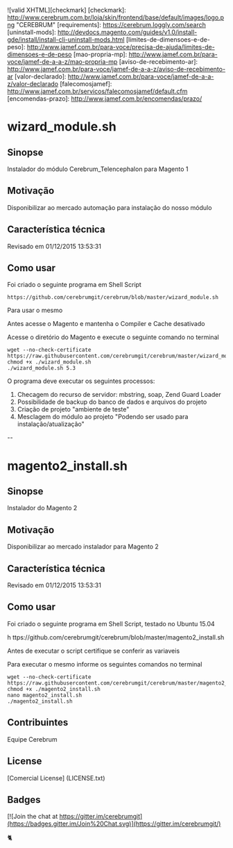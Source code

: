 ![valid XHTML][checkmark]
[checkmark]: http://www.cerebrum.com.br/loja/skin/frontend/base/default/images/logo.png "CEREBRUM"
[requirements]: https://cerebrum.loggly.com/search
[uninstall-mods]: http://devdocs.magento.com/guides/v1.0/install-gde/install/install-cli-uninstall-mods.html
[limites-de-dimensoes-e-de-peso]: http://www.jamef.com.br/para-voce/precisa-de-ajuda/limites-de-dimensoes-e-de-peso
[mao-propria-mp]: http://www.jamef.com.br/para-voce/jamef-de-a-a-z/mao-propria-mp
[aviso-de-recebimento-ar]: http://www.jamef.com.br/para-voce/jamef-de-a-a-z/aviso-de-recebimento-ar
[valor-declarado]: http://www.jamef.com.br/para-voce/jamef-de-a-a-z/valor-declarado
[falecomosjamef]: http://www.jamef.com.br/servicos/falecomosjamef/default.cfm
[encomendas-prazo]: http://www.jamef.com.br/encomendas/prazo/

# wizard_module.sh

## Sinopse

Instalador do módulo Cerebrum_Telencephalon para Magento 1

## Motivação

Disponibilizar ao mercado automação para instalação do nosso módulo

## Característica técnica

Revisado em 01/12/2015 13:53:31

## Como usar

Foi criado o seguinte programa em Shell Script

	https://github.com/cerebrumgit/cerebrum/blob/master/wizard_module.sh

Para usar o mesmo

Antes acesse o Magento e mantenha o Compiler e Cache desativado

Acesse o diretório do Magento e execute o seguinte comando no terminal

	wget --no-check-certificate https://raw.githubusercontent.com/cerebrumgit/cerebrum/master/wizard_module.sh
	chmod +x ./wizard_module.sh
	./wizard_module.sh 5.3

O programa deve executar os seguintes processos:

1. Checagem do recurso de servidor: mbstring, soap, Zend Guard Loader
2. Possibilidade de backup do banco de dados e arquivos do projeto
3. Criação de projeto "ambiente de teste"
4. Mesclagem do módulo ao projeto "Podendo ser usado para instalação/atualização"

--

# magento2_install.sh

## Sinopse

Instalador do Magento 2

## Motivação

Disponibilizar ao mercado instalador para Magento 2

## Característica técnica

Revisado em 01/12/2015 13:53:31

## Como usar

Foi criado o seguinte programa em Shell Script, testado no Ubuntu 15.04

h	ttps://github.com/cerebrumgit/cerebrum/blob/master/magento2_install.sh

Antes de executar o script certifique se conferir as variaveis

Para executar o mesmo informe os seguintes comandos no terminal

	wget --no-check-certificate https://raw.githubusercontent.com/cerebrumgit/cerebrum/master/magento2_install.sh
	chmod +x ./magento2_install.sh
	nano magento2_install.sh
	./magento2_install.sh

## Contribuintes

Equipe Cerebrum

## License

[Comercial License] (LICENSE.txt)

## Badges

[![Join the chat at https://gitter.im/cerebrumgit](https://badges.gitter.im/Join%20Chat.svg)](https://gitter.im/cerebrumgit/)

:cat2:
